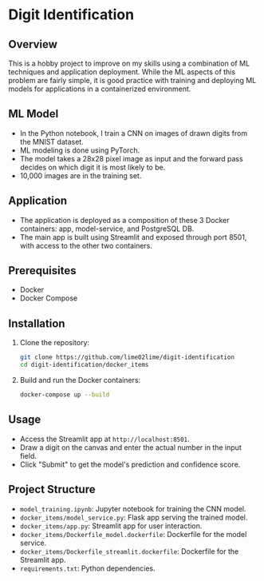 # Digit Identification

## Overview

This is a hobby project to improve on my skills using a combination of ML techniques and application deployment. While the ML aspects of this problem are fairly simple, it is good practice with training and deploying ML models for applications in a containerized environment.

## ML Model
- In the Python notebook, I train a CNN on images of drawn digits from the MNIST dataset.
- ML modeling is done using PyTorch.
- The model takes a 28x28 pixel image as input and the forward pass decides on which digit it is most likely to be.
- 10,000 images are in the training set.

## Application
- The application is deployed as a composition of these 3 Docker containers: app, model-service, and PostgreSQL DB.
- The main app is built using Streamlit and exposed through port 8501, with access to the other two containers.

## Prerequisites
- Docker
- Docker Compose

## Installation
1. Clone the repository:
    ```sh
    git clone https://github.com/lime02lime/digit-identification
    cd digit-identification/docker_items
    ```

2. Build and run the Docker containers:
    ```sh
    docker-compose up --build
    ```

## Usage
- Access the Streamlit app at `http://localhost:8501`.
- Draw a digit on the canvas and enter the actual number in the input field.
- Click "Submit" to get the model's prediction and confidence score.

## Project Structure
- `model_training.ipynb`: Jupyter notebook for training the CNN model.
- `docker_items/model_service.py`: Flask app serving the trained model.
- `docker_items/app.py`: Streamlit app for user interaction.
- `docker_items/Dockerfile_model.dockerfile`: Dockerfile for the model service.
- `docker_items/Dockerfile_streamlit.dockerfile`: Dockerfile for the Streamlit app.
- `requirements.txt`: Python dependencies.
